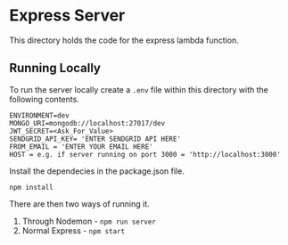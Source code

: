 # Express Server
This directory holds the code for the express lambda function. 

## Running Locally 
To run the server locally create a ```.env``` file within this directory with the following contents.

```
ENVIRONMENT=dev
MONGO_URI=mongodb://localhost:27017/dev
JWT_SECRET=<Ask_For_Value>
SENDGRID_API_KEY= 'ENTER SENDGRID API HERE'
FROM_EMAIL = 'ENTER YOUR EMAIL HERE'
HOST = e.g. if server running on port 3000 = 'http://localhost:3000'

```

Install the dependecies in the package.json file. 

```
npm install 
```

There are then two ways of running it. 

 1. Through Nodemon - ```npm run server```
 2. Normal Express  - ```npm start```
